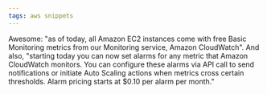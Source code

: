 ```yaml
---
tags: aws snippets
---
```


Awesome: "as of today, all Amazon EC2 instances come with free Basic Monitoring metrics from our Monitoring service, Amazon CloudWatch". And also, "starting today you can now set alarms for any metric that Amazon CloudWatch monitors. You can configure these alarms via API call to send notifications or initiate Auto Scaling actions when metrics cross certain thresholds. Alarm pricing starts at $0.10 per alarm per month."
